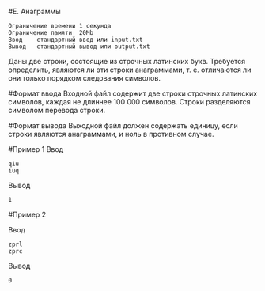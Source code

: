 #E. Анаграммы

    Ограничение времени	1 секунда
    Ограничение памяти	20Mb
    Ввод	стандартный ввод или input.txt
    Вывод	стандартный вывод или output.txt

Даны две строки, состоящие из строчных латинских букв. Требуется определить, являются ли эти строки анаграммами, т. е. отличаются ли они только порядком следования символов.

#Формат ввода
Входной файл содержит две строки строчных латинских символов, каждая не длиннее 100 000 символов. Строки разделяются символом перевода строки.

#Формат вывода
Выходной файл должен содержать единицу, если строки являются анаграммами, и ноль в противном случае.

#Пример 1
Ввод	

    qiu
    iuq

Вывод

    1

#Пример 2

Ввод

    zprl
    zprc

Вывод

    0